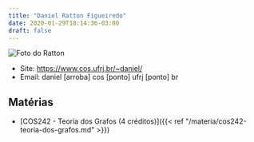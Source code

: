 ```yaml
---
title: "Daniel Ratton Figueiredo"
date: 2020-01-29T18:14:36-03:00
draft: false
---
```


![Foto do Ratton](https://www.cos.ufrj.br/~daniel/Pic-1.jpg)

- Site: https://www.cos.ufrj.br/~daniel/
- Email: daniel [arroba] cos [ponto] ufrj [ponto] br

## Matérias

- [COS242 - Teoria dos Grafos (4 créditos)]({{< ref "/materia/cos242-teoria-dos-grafos.md" >}})
